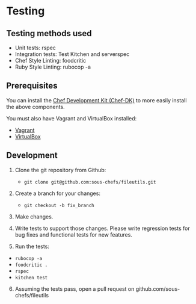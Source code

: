 # Testing

## Testing methods used

* Unit tests: rspec
* Integration tests: Test Kitchen and serverspec
* Chef Style Linting: foodcritic
* Ruby Style Linting: rubocop -a

## Prerequisites

You can install the [Chef Development Kit (Chef-DK)](http://downloads.chef.io/chef-dk/) to more easily install the above components.

You must also have Vagrant and VirtualBox installed:

- [Vagrant](https://vagrantup.com)
- [VirtualBox](https://virtualbox.org)

## Development

1. Clone the git repository from Github:

   - `git clone git@github.com:sous-chefs/fileutils.git`

2. Create a branch for your changes:

   - `git checkout -b fix_branch`

3. Make changes.
4. Write tests to support those changes.  Please write regression tests for bug fixes and functional tests for new features.
5. Run the tests:

  - `rubocop -a`
  - `foodcritic .`
  - `rspec`
  - `kitchen test`

6. Assuming the tests pass, open a pull request on github.com/sous-chefs/fileutils
